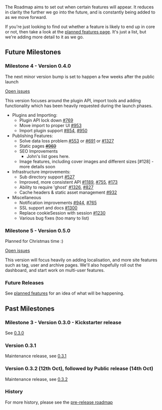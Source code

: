 The Roadmap aims to set out when certain features will appear. It reduces in clarity the further we go into the future, and is constantly being added to as we move forward.

If you're just looking to find out whether a feature is likely to end up in core or not, then take a look at the [planned features page](https://github.com/TryGhost/Ghost/wiki/Planned-Features). It's just a list, but we're adding more detail to it as we go.

## Future Milestones

### Milestone 4 - Version 0.4.0

The next minor version bump is set to happen a few weeks after the public launch

[Open issues](https://github.com/TryGhost/Ghost/issues?milestone=3&page=1&state=open)

This version focuses around the plugin API, import tools and adding functionality which has been heavily requested during the launch phases.
* Plugins and Importing:
    * Plugin API lock down [#769](https://github.com/TryGhost/Ghost/issues/769)
    * Move import to proper UI [#953](https://github.com/TryGhost/Ghost/issues/953)
    * Import plugin support [#854](https://github.com/TryGhost/Ghost/issues/854), [#950](https://github.com/TryGhost/Ghost/issues/950)
* Publishing Features:
    * Solve data loss problem [#553](https://github.com/TryGhost/Ghost/issues/553) or [#691](https://github.com/TryGhost/Ghost/issues/691) or [#1327](https://github.com/TryGhost/Ghost/issues/1327)
    * Static pages ~~[#969](https://github.com/TryGhost/Ghost/issues/969)~~
    * SEO Improvements 
         * John's list goes here.
    * Image features, including cover images and different sizes [#128] - more details soon
* Infrastructure improvements:
    * Sub directory support [#527](https://github.com/TryGhost/Ghost/issues/527)
    * Improved, more consistent API [#1189](https://github.com/TryGhost/Ghost/issues/1189), [#755](https://github.com/TryGhost/Ghost/issues/755), [#173](https://github.com/TryGhost/Ghost/issues/173)
    * Ability to require 'ghost' [#1326](https://github.com/TryGhost/Ghost/issues/1326), [#827](https://github.com/TryGhost/Ghost/issues/827)
    * Cache headers & static asset management [#932](https://github.com/TryGhost/Ghost/issues/932)
* Miscellaneous
    * Notification improvements [#944](https://github.com/TryGhost/Ghost/issues/944), [#765](https://github.com/TryGhost/Ghost/issues/765)
    * SSL support and docs [#1300](https://github.com/TryGhost/Ghost/issues/1300)
    * Replace cookieSession with session [#1230](https://github.com/TryGhost/Ghost/issues/1230)
    * Various bug fixes (too many to list)

### Milestone 5 - Version 0.5.0

Planned for Christmas time :)

[Open issues](https://github.com/TryGhost/Ghost/issues?milestone=4&page=1&state=open)

This version will focus heavily on adding localisation, and more site features such as tag, user and archive pages. We'll also hopefully roll out the dashboard, and start work on multi-user features.

### Future Releases

See [planned features](https://github.com/TryGhost/Ghost/wiki/Planned-Features) for an idea of what will be happening.

## Past Milestones

### Milestone 3 - Version 0.3.0 - Kickstarter release

See [0.3.0](https://github.com/TryGhost/Ghost/commits/0.3.0)

### Version 0.3.1

Maintenance release, see [0.3.1](https://github.com/TryGhost/Ghost/commits/0.3.1)

### Version 0.3.2 (12th Oct), followed by Public release (14th Oct)

Maintenance release, see [0.3.2](https://github.com/TryGhost/Ghost/commits/0.3.2)

### History 

For more history, please see the [pre-release roadmap](https://github.com/TryGhost/Ghost/wiki/Pre-release-Roadmap)